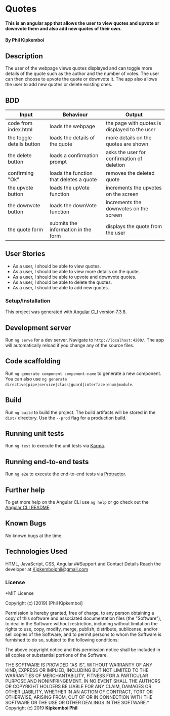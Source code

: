 # Quotes
#### This is an angular app that allows the user to view quotes and upvote or downvote them and also add new quotes of their own.
#### By **Phil Kipkemboi**
## Description

The user of the webpage views quotes displayed and can toggle more details of the quote such as the author and the number of votes. The user can then choose to upvote the quote or downvote it. The app also allows the user to add new quotes or delete existing ones.
## BDD

| Input                     | Behaviour                               | Output                                        |
|---------------------------|-----------------------------------------|-----------------------------------------------|
| code from index.html      | loads the webpage                       | the page with quotes is displayed to the user |
| the toggle details button | loads the details of the quote          | more details on the quotes are shown          |
| the delete button         | loads a confirmation prompt             | asks the user for confirmation of deletion    |
| confirming "Ok"           | loads the function that deletes a quote | removes the deleted quote                     |
| the upvote button         | loads the upVote function               | increments the upvotes on the screen          |
| the downvote button       | loads the downVote function             | increments the downvotes on the screen        |
| the quote form            | submits the information in the form     | displays the quote from the user              |

## User Stories
* As a user, I should be able to view quotes.
* As a user, I should be able to view more details on the quote.
* As a user, I should be able to upvote and downvote quotes.
* As a user, I should be able to delete the quotes.
* As a user, I should be able to add new quotes.

### Setup/Installation
This project was generated with [Angular CLI](https://github.com/angular/angular-cli) version 7.3.8.

## Development server

Run `ng serve` for a dev server. Navigate to `http://localhost:4200/`. The app will automatically reload if you change any of the source files.

## Code scaffolding

Run `ng generate component component-name` to generate a new component. You can also use `ng generate directive|pipe|service|class|guard|interface|enum|module`.

## Build

Run `ng build` to build the project. The build artifacts will be stored in the `dist/` directory. Use the `--prod` flag for a production build.

## Running unit tests

Run `ng test` to execute the unit tests via [Karma](https://karma-runner.github.io).

## Running end-to-end tests

Run `ng e2e` to execute the end-to-end tests via [Protractor](http://www.protractortest.org/).

## Further help

To get more help on the Angular CLI use `ng help` or go check out the [Angular CLI README](https://github.com/angular/angular-cli/blob/master/README.md).

## Known Bugs
No known bugs at the time.
## Technologies Used
HTML, JavaScript, CSS, Angular
##Support and Contact Details
Reach the developer at Kipkemboiphil@gmail.com

### License

*MIT License

Copyright (c) [2019] [Phil Kipkemboi]

Permission is hereby granted, free of charge, to any person obtaining a copy
of this software and associated documentation files (the "Software"), to deal
in the Software without restriction, including without limitation the rights
to use, copy, modify, merge, publish, distribute, sublicense, and/or sell
copies of the Software, and to permit persons to whom the Software is
furnished to do so, subject to the following conditions:

The above copyright notice and this permission notice shall be included in all
copies or substantial portions of the Software.

THE SOFTWARE IS PROVIDED "AS IS", WITHOUT WARRANTY OF ANY KIND, EXPRESS OR
IMPLIED, INCLUDING BUT NOT LIMITED TO THE WARRANTIES OF MERCHANTABILITY,
FITNESS FOR A PARTICULAR PURPOSE AND NONINFRINGEMENT. IN NO EVENT SHALL THE
AUTHORS OR COPYRIGHT HOLDERS BE LIABLE FOR ANY CLAIM, DAMAGES OR OTHER
LIABILITY, WHETHER IN AN ACTION OF CONTRACT, TORT OR OTHERWISE, ARISING FROM,
OUT OF OR IN CONNECTION WITH THE SOFTWARE OR THE USE OR OTHER DEALINGS IN THE
SOFTWARE.*
Copyright (c) 2019 **Kipkemboi Phil**
